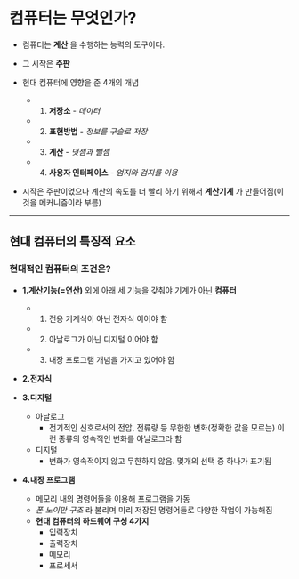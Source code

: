 # 컴퓨터는 무엇인가?
+ 컴퓨터는 __계산__ 을 수행하는 능력의 도구이다.
+  그 시작은 __주판__
+ 현대 컴퓨터에 영향을 준 4개의 개념
   
   + 1. __저장소__ -  _데이터_
    + 2. __표현방법__ -  _정보를 구슬로 저장_
     + 3. __계산__ - _덧셈과 뺄셈_
     + 4. __사용자 인터페이스__ - _엄지와 검지를 이용_
+ 시작은 주판이었으나 계산의 속도를 더 빨리 하기 위해서 __계산기계__ 가 만들어짐(이것을 메커니즘이라 부름)
---
## 현대 컴퓨터의 특징적 요소
### 현대적인 컴퓨터의 조건은?
+ __1.계산기능(=연산)__ 외에 아래 세 기능을 갖춰야 기계가 아닌 __컴퓨터__
     
   + 1. 전용 기계식이 아닌 전자식 이어야 함
    + 2. 아날로그가 아닌 디지털 이어야 함
     + 3. 내장 프로그램 개념을 가지고 있어야 함
+ __2.전자식__
+ __3.디지털__

  + 아날로그
     + 전기적인 신호로서의 전압, 전류량 등 무한한 변화(정확한 값을 모르는) 이런 종류의 영속적인 변화를 아날로그라 함
  + 디지털
     + 변화가 영속적이지 않고 무한하지 않음. 몇개의 선택 중 하나가 표기됨  
+ __4.내장 프로그램__
  
   + 메모리 내의 명령어들을 이용해 프로그램을 가동
   +  _폰 노이만 구조_ 라 불리며 미리 저장된 명령어들로 다양한 작업이 가능해짐 
   +  __현대 컴퓨터의 하드웨어 구성 4가지__
       + 입력장치
       + 출력장치
       + 메모리
       + 프로세서
